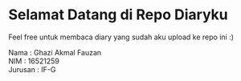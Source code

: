 # Selamat Datang di Repo Diaryku
Feel free untuk membaca diary yang sudah aku upload ke repo ini :)  

Nama : Ghazi Akmal Fauzan  
NIM : 16521259  
Jurusan : IF-G
